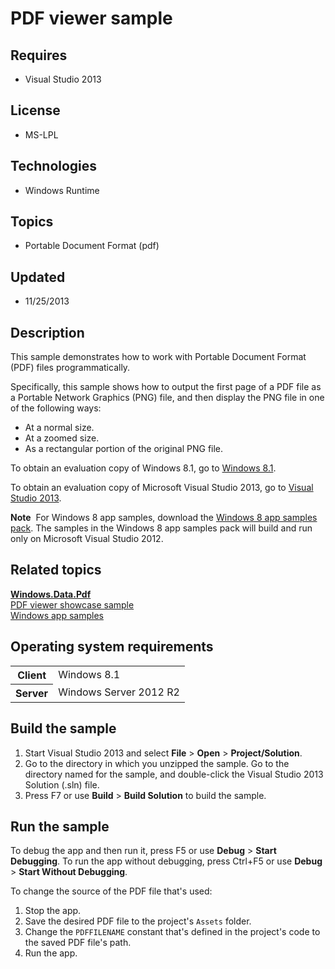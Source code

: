 # PDF viewer sample
## Requires
- Visual Studio 2013
## License
- MS-LPL
## Technologies
- Windows Runtime
## Topics
- Portable Document Format (pdf)
## Updated
- 11/25/2013
## Description

<div id="mainSection">
<p>This sample demonstrates how to work with Portable Document Format (PDF) files programmatically.
</p>
<p>Specifically, this sample shows how to output the first page of a PDF file as a Portable Network Graphics (PNG) file, and then display the PNG file in one of the following ways:</p>
<ul>
<li>At a normal size. </li><li>At a zoomed size. </li><li>As a rectangular portion of the original PNG file. </li></ul>
<p>To obtain an evaluation copy of Windows&nbsp;8.1, go to <a href="http://go.microsoft.com/fwlink/p/?linkid=301696">
Windows&nbsp;8.1</a>. </p>
<p>To obtain an evaluation copy of Microsoft Visual Studio&nbsp;2013, go to <a href="http://go.microsoft.com/fwlink/p/?linkid=301697">
Visual Studio&nbsp;2013</a>. </p>
<p></p>
<p class="note"><b>Note</b>&nbsp;&nbsp;For Windows&nbsp;8 app samples, download the <a href="http://go.microsoft.com/fwlink/p/?LinkId=301698">
Windows&nbsp;8 app samples pack</a>. The samples in the Windows&nbsp;8 app samples pack will build and run only on Microsoft Visual Studio&nbsp;2012.</p>
<p></p>
<h2><a id="related_topics"></a>Related topics</h2>
<dl><dt><a href="http://msdn.microsoft.com/library/windows/apps/dn263465"><b>Windows.Data.Pdf</b></a>
</dt><dt><a href="http://go.microsoft.com/fwlink/p/?LinkID=299583">PDF viewer showcase sample</a>
</dt><dt><a href="http://go.microsoft.com/fwlink/p/?LinkID=227694">Windows app samples</a>
</dt></dl>
<h2>Operating system requirements</h2>
<table>
<tbody>
<tr>
<th>Client</th>
<td><dt>Windows&nbsp;8.1 </dt></td>
</tr>
<tr>
<th>Server</th>
<td><dt>Windows Server&nbsp;2012&nbsp;R2 </dt></td>
</tr>
</tbody>
</table>
<h2>Build the sample</h2>
<p></p>
<ol>
<li>Start Visual Studio&nbsp;2013 and select <b>File</b> &gt; <b>Open</b> &gt; <b>Project/Solution</b>.
</li><li>Go to the directory in which you unzipped the sample. Go to the directory named for the sample, and double-click the Visual Studio&nbsp;2013 Solution (.sln) file.
</li><li>Press F7 or use <b>Build</b> &gt; <b>Build Solution</b> to build the sample. </li></ol>
<p></p>
<h2>Run the sample</h2>
<p>To debug the app and then run it, press F5 or use <b>Debug</b> &gt; <b>Start Debugging</b>. To run the app without debugging, press Ctrl&#43;F5 or use
<b>Debug</b> &gt; <b>Start Without Debugging</b>. </p>
<p>To change the source of the PDF file that's used:</p>
<ol>
<li>Stop the app. </li><li>Save the desired PDF file to the project's <code>Assets</code> folder. </li><li>Change the <code>PDFFILENAME</code> constant that's defined in the project's code to the saved PDF file's path.
</li><li>Run the app. </li></ol>
</div>
